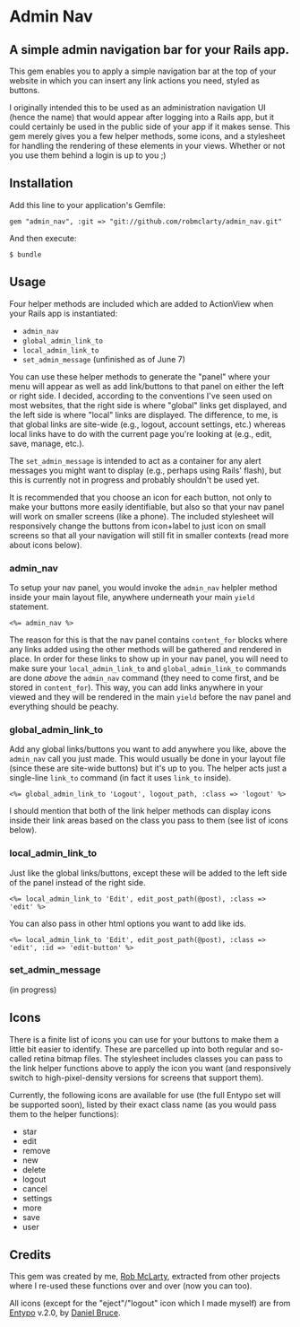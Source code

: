 # Admin Nav

## A simple admin navigation bar for your Rails app.

This gem enables you to apply a simple navigation bar at the top of your 
website in which you can insert any link actions you need, styled as buttons.

I originally intended this to be used as an administration navigation UI (hence the name) that
would appear after logging into a Rails app, but it could certainly be used
in the public side of your app if it makes sense. This gem merely gives you
a few helper methods, some icons, and a stylesheet for handling the rendering
of these elements in your views. Whether or not you use them behind a login
is up to you ;)


## Installation

Add this line to your application's Gemfile:

    gem "admin_nav", :git => "git://github.com/robmclarty/admin_nav.git"

And then execute:

    $ bundle


## Usage

Four helper methods are included which are added to ActionView when your Rails
app is instantiated:

- `admin_nav`
- `global_admin_link_to`
- `local_admin_link_to`
- `set_admin_message` (unfinished as of June 7)

You can use these helper methods to generate the "panel" where your menu will appear
as well as add link/buttons to that panel on either the left or right side. I decided,
according to the conventions I've seen used on most websites, that the right side is
where "global" links get displayed, and the left side is where "local" links are displayed.
The difference, to me, is that global links are site-wide (e.g., logout, account settings, etc.)
whereas local links have to do with the current page you're looking at (e.g., edit, save, manage, etc.).

The `set_admin_message` is intended to act as a container for any alert messages you
might want to display (e.g., perhaps using Rails' flash), but this is currently not
in progress and probably shouldn't be used yet.

It is recommended that you choose an icon for each button, not only to make your buttons
more easily identifiable, but also so that your nav panel will work on smaller screens
(like a phone). The included stylesheet will responsively change the buttons from icon+label
to just icon on small screens so that all your navigation will still fit in smaller contexts 
(read more about icons below).

### admin_nav

To setup your nav panel, you would invoke the `admin_nav` helpler method inside your main
layout file, anywhere underneath your main `yield` statement. 

    <%= admin_nav %>

The reason for this is that
the nav panel contains `content_for` blocks where any links added using the other methods
will be gathered and rendered in place. In order for these links to show up in your nav
panel, you will need to make sure your `local_admin_link_to` and `global_admin_link_to`
commands are done *above* the `admin_nav` command (they need to come first, and be stored
in `content_for`). This way, you can add links anywhere in your viewed and they will be
rendered in the main `yield` before the nav panel and everything should be peachy.

### global_admin_link_to

Add any global links/buttons you want to add anywhere you like, above the `admin_nav` call
you just made. This would usually be done in your layout file (since these are site-wide buttons)
but it's up to you. The helper acts just a single-line `link_to` command (in fact it uses
`link_to` inside).

    <%= global_admin_link_to 'Logout', logout_path, :class => 'logout' %>

I should mention that both of the link helper methods can display icons inside their link areas
based on the class you pass to them (see list of icons below).

### local_admin_link_to

Just like the global links/buttons, except these will be added to the left side of the panel
instead of the right side.

    <%= local_admin_link_to 'Edit', edit_post_path(@post), :class => 'edit' %>

You can also pass in other html options you want to add like ids.

    <%= local_admin_link_to 'Edit', edit_post_path(@post), :class => 'edit', :id => 'edit-button' %>

### set_admin_message

(in progress)


## Icons

There is a finite list of icons you can use for your buttons to make them a little bit
easier to identify. These are parcelled up into both regular and so-called retina bitmap
files. The stylesheet includes classes you can pass to the link helper functions above to 
apply the icon you want (and responsively switch to high-pixel-density versions for screens
that support them).

Currently, the following icons are available for use (the full Entypo set will be supported soon),
listed by their exact class name (as you would pass them to the helper functions):

- star
- edit
- remove
- new
- delete
- logout
- cancel
- settings
- more
- save
- user


## Credits

This gem was created by me, [Rob McLarty](http://robmclarty.com), extracted from other
projects where I re-used these functions over and over (now you can too).

All icons (except for the "eject"/"logout" icon which I made myself) are from
[Entypo](http://www.entypo.com) v.2.0, by [Daniel Bruce](http://danielbruce.se/).
